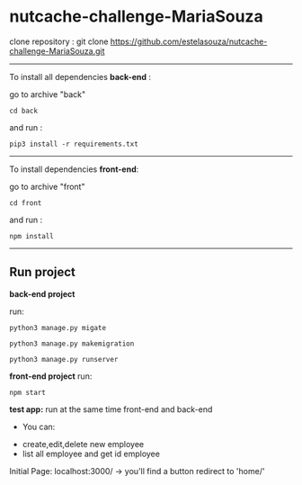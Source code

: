 # nutcache-challenge-MariaSouza

clone repository :
git clone https://github.com/estelasouza/nutcache-challenge-MariaSouza.git


***
To install all dependencies **back-end** :

go to archive "back"

`cd back `

and run :

`pip3 install -r requirements.txt`
***

To install dependencies  **front-end**:

go to archive "front"

`cd front` 

and run :

`npm install`

------------

## Run project

**back-end project**

 run: 

`python3 manage.py migate`

`python3 manage.py makemigration`

`python3 manage.py runserver`


**front-end project**
run:

`npm start`

**test app:**
run at the same time front-end and back-end 


* You can:
- create,edit,delete new employee
- list all employee and get id employee

Initial Page:
localhost:3000/ -> you'll find a button redirect to 'home/' 



